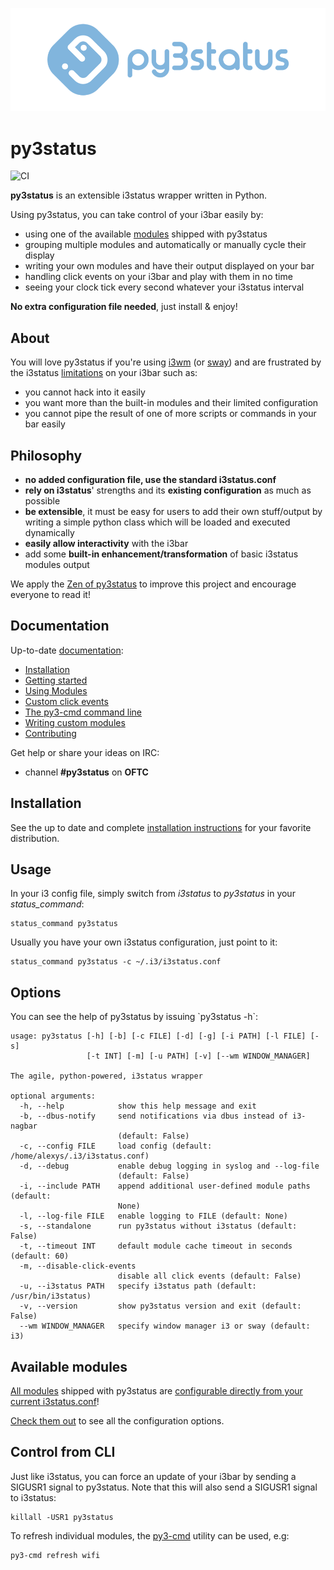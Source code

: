 ![image](https://github.com/ultrabug/py3status/blob/master/logo/logotype-horizontal.png)

# py3status

![CI](https://github.com/ultrabug/py3status/workflows/CI/badge.svg)

**py3status** is an extensible i3status wrapper written in Python.

Using py3status, you can take control of your i3bar easily by:

-   using one of the available
    [modules](https://ultrabug.github.io/py3status/user-guide/modules/)
    shipped with py3status
-   grouping multiple modules and automatically or manually cycle their
    display
-   writing your own modules and have their output displayed on your bar
-   handling click events on your i3bar and play with them in no time
-   seeing your clock tick every second whatever your i3status interval

**No extra configuration file needed**, just install & enjoy!

## About

You will love py3status if you're using [i3wm](https://i3wm.org)
(or [sway](https://swaywm.org)) and are frustrated by the i3status
[limitations](https://faq.i3wm.org/question/459/external-scriptsprograms-in-i3status-without-loosing-colors/) on your i3bar such as:

-   you cannot hack into it easily
-   you want more than the built-in modules and their limited configuration
-   you cannot pipe the result of one of more scripts or commands in your bar easily

## Philosophy

-   **no added configuration file, use the standard i3status.conf**
-   **rely on i3status**' strengths and its **existing configuration** as much as possible
-   **be extensible**, it must be easy for users to add their own
    stuff/output by writing a simple python class which will be loaded
    and executed dynamically
-   **easily allow interactivity** with the i3bar
-   add some **built-in enhancement/transformation** of basic i3status modules output

We apply the [Zen of py3status](https://ultrabug.github.io/py3status/dev-guide/contributing/#zen-of-py3status) to improve this project and encourage everyone to read it!

## Documentation

Up-to-date [documentation](https://ultrabug.github.io/py3status/):

-   [Installation](https://ultrabug.github.io/py3status/user-guide/installation/)
-   [Getting started](https://ultrabug.github.io/py3status/getting-started/)
-   [Using Modules](https://ultrabug.github.io/py3status/user-guide/configuration/#loading-and-ordering-py3status-modules)
-   [Custom click events](https://ultrabug.github.io/py3status/user-guide/configuration/#custom-click-events)
-   [The py3-cmd command line](https://ultrabug.github.io/py3status/user-guide/remote-control/)
-   [Writing custom modules](https://ultrabug.github.io/py3status/dev-guide/writing-modules/)
-   [Contributing](https://ultrabug.github.io/py3status/dev-guide/contributing/)

Get help or share your ideas on IRC:

-   channel **\#py3status** on **OFTC**

## Installation

See the up to date and complete [installation instructions](https://ultrabug.github.io/py3status/user-guide/installation/) for your favorite distribution.

## Usage

In your i3 config file, simply switch from *i3status* to *py3status* in
your *status_command*:

    status_command py3status

Usually you have your own i3status configuration, just point to it:

    status_command py3status -c ~/.i3/i3status.conf

## Options

You can see the help of py3status by issuing \`py3status -h\`:

    usage: py3status [-h] [-b] [-c FILE] [-d] [-g] [-i PATH] [-l FILE] [-s]
                     [-t INT] [-m] [-u PATH] [-v] [--wm WINDOW_MANAGER]

    The agile, python-powered, i3status wrapper

    optional arguments:
      -h, --help            show this help message and exit
      -b, --dbus-notify     send notifications via dbus instead of i3-nagbar
                            (default: False)
      -c, --config FILE     load config (default: /home/alexys/.i3/i3status.conf)
      -d, --debug           enable debug logging in syslog and --log-file
                            (default: False)
      -i, --include PATH    append additional user-defined module paths (default:
                            None)
      -l, --log-file FILE   enable logging to FILE (default: None)
      -s, --standalone      run py3status without i3status (default: False)
      -t, --timeout INT     default module cache timeout in seconds (default: 60)
      -m, --disable-click-events
                            disable all click events (default: False)
      -u, --i3status PATH   specify i3status path (default: /usr/bin/i3status)
      -v, --version         show py3status version and exit (default: False)
      --wm WINDOW_MANAGER   specify window manager i3 or sway (default: i3)

## Available modules

[All modules](https://ultrabug.github.io/py3status/user-guide/modules/)
shipped with py3status are [configurable directly from your current i3status.conf](https://ultrabug.github.io/py3status/user-guide/configuration/#loading-and-ordering-py3status-modules)!

[Check them out](https://ultrabug.github.io/py3status/user-guide/modules/)
to see all the configuration options.

## Control from CLI

Just like i3status, you can force an update of your i3bar by sending a
SIGUSR1 signal to py3status. Note that this will also send a SIGUSR1
signal to i3status:

    killall -USR1 py3status

To refresh individual modules, the
[py3-cmd](https://ultrabug.github.io/py3status/user-guide/remote-control/)
utility can be used, e.g:

    py3-cmd refresh wifi
